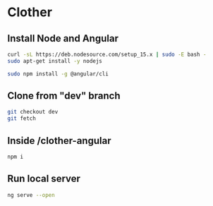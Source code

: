 # Clother

## Install Node and Angular

```bash
curl -sL https://deb.nodesource.com/setup_15.x | sudo -E bash -
sudo apt-get install -y nodejs

sudo npm install -g @angular/cli
```

## Clone from "dev" branch
```bash
git checkout dev
git fetch
```

## Inside /clother-angular
```bash
npm i
```

## Run local server 
```bash
ng serve --open
```
